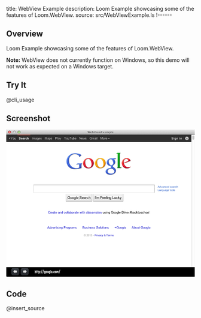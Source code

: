 title: WebView Example
description: Loom Example showcasing some of the features of Loom.WebView.
source: src/WebViewExample.ls
!------

## Overview
Loom Example showcasing some of the features of Loom.WebView.

**Note:** WebView does not currently function on Windows, so this demo
will not work as expected on a Windows target.

## Try It
@cli_usage

## Screenshot
![WebViewExample Screenshot](images/screenshot.png)

## Code
@insert_source